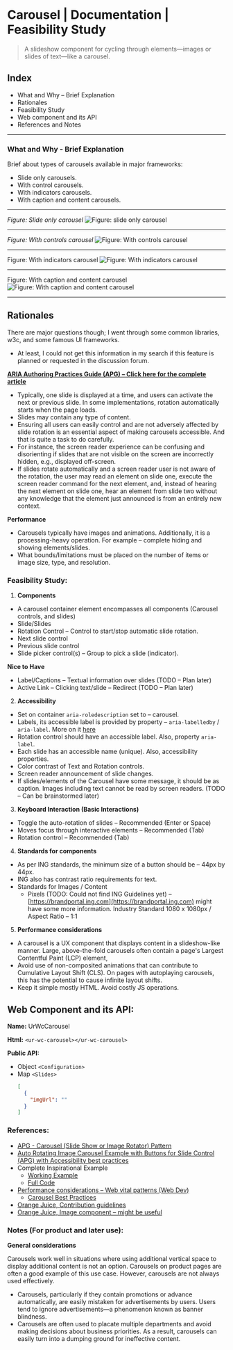 # Carousel | Documentation | Feasibility Study

>A slideshow component for cycling through elements—images or slides of text—like a carousel.

## Index

- What and Why – Brief Explanation
- Rationales  
- Feasibility Study 
- Web component and its API
- References and Notes

___

### What and Why - Brief Explanation

Brief about types of carousels available in major frameworks:

- Slide only carousels.
- With control carousels. 
- With indicators carousels. 
- With caption and content carousels. 

___

*Figure: Slide only carousel*
![Figure: slide only carousel](slide-only-carousel.png)

___

*Figure: With controls carousel*
![Figure: With controls carousel](with-controls-carousel.png)

___

Figure: With indicators carousel
![Figure: With indicators carousel](with-indicators-carousel.png)

___

Figure: With caption and content carousel
![Figure: With caption and content carousel](with-caption-and-content.png)

___

## Rationales

There are major questions though; I went through some common libraries, w3c, and some famous UI frameworks.

- At least, I could not get this information in my search if this feature is planned or requested in the discussion forum.

**[ARIA Authoring Practices Guide (APG) – Click here for the complete article](https://www.w3.org/TR/wai-aria-practices/#carousel)**

- Typically, one slide is displayed at a time, and users can activate the next or previous slide. In some implementations, rotation automatically starts when the page loads.
- Slides may contain any type of content.
- Ensuring all users can easily control and are not adversely affected by slide rotation is an essential aspect of making carousels accessible. And that is quite a task to do carefully.
- For instance, the screen reader experience can be confusing and disorienting if slides that are not visible on the screen are incorrectly hidden, e.g., displayed off-screen.
- If slides rotate automatically and a screen reader user is not aware of the rotation, the user may read an element on slide one, execute the screen reader command for the next element, and, instead of hearing the next element on slide one, hear an element from slide two without any knowledge that the element just announced is from an entirely new context.

**Performance**

- Carousels typically have images and animations. Additionally, it is a processing-heavy operation. For example – complete hiding and showing elements/slides.
- What bounds/limitations must be placed on the number of items or image size, type, and resolution.

### Feasibility Study:

1. **Components**

- A carousel container element encompasses all components (Carousel controls, and slides)
- Slide/Slides
- Rotation Control – Control to start/stop automatic slide rotation.
- Next slide control
- Previous slide control
- Slide picker control(s) – Group to pick a slide (indicator).

**Nice to Have**

- Label/Captions – Textual information over slides (TODO – Plan later)
- Active Link – Clicking text/slide – Redirect (TODO – Plan later)

2. **Accessibility**

- Set on container `aria-roledescription` set to – carousel.
- Labels, its accessible label is provided by property – `aria-labelledby` / `aria-label`. More on it [here](https://www.w3.org/TR/wai-aria-practices/#carousel)
- Rotation control should have an accessible label. Also, property `aria-label`.
- Each slide has an accessible name (unique). Also, accessibility properties.
- Color contrast of Text and Rotation controls.
- Screen reader announcement of slide changes.
- If slides/elements of the Carousel have some message, it should be as caption. Images including text cannot be read by screen readers. (TODO – Can be brainstormed later)

3. **Keyboard Interaction (Basic Interactions)**

- Toggle the auto-rotation of slides – Recommended (Enter or Space)
- Moves focus through interactive elements – Recommended (Tab)
- Rotation control – Recommended (Tab)

4. **Standards for components**

- As per ING standards, the minimum size of a button should be – 44px by 44px.
- ING also has contrast ratio requirements for text.
- Standards for Images / Content
  - Pixels (TODO: Could not find ING Guidelines yet) – [https://brandportal.ing.com](https://brandportal.ing.com) might have some more information. Industry Standard 1080 x 1080px / Aspect Ratio – 1:1

5. **Performance considerations**

- A carousel is a UX component that displays content in a slideshow-like manner. Large, above-the-fold carousels often contain a page's Largest Contentful Paint (LCP) element,
- Avoid use of non-composited animations that can contribute to Cumulative Layout Shift (CLS). On pages with autoplaying carousels, this has the potential to cause infinite layout shifts.
- Keep it simple mostly HTML. Avoid costly JS operations.

## Web Component and its API:

**Name:**  UrWcCarousel

**Html:** `<ur-wc-carousel></ur-wc-carousel>`

**Public API:**

- Object `<Configuration>`
- Map `<Slides>`
  ```json
  [
    {
      "imgUrl": ""
    }
  ]

### References:

- [APG - Carousel (Slide Show or Image Rotator) Pattern](https://www.w3.org/TR/wai-aria-practices/#carousel)
- [Auto Rotating Image Carousel Example with Buttons for Slide Control (APG) with Accessibility best practices](https://www.w3.org/WAI/tutorials/carousels/working-example/)
- Complete Inspirational Example
  - [Working Example](https://www.w3.org/WAI/tutorials/carousels/working-example/)
  - [Full Code](https://www.w3.org/WAI/tutorials/carousels/full-code/)
- [Performance considerations – Web vital patterns (Web Dev)](https://web.dev/patterns/web-vitals-patterns/carousels)
  - [Carousel Best Practices](https://web.dev/articles/carousel-best-practices)
- [Orange Juice, Contribution guidelines](https://github.com/ing-bank/lion)
- [Orange Juice, Image component – might be useful](https://github.com/ing-bank/lion/tree/main/packages/carousel)

### Notes (For product and later use):

**General considerations**

Carousels work well in situations where using additional vertical space to display additional content is not an option. Carousels on product pages are often a good example of this use case. However, carousels are not always used effectively.

- Carousels, particularly if they contain promotions or advance automatically, are easily mistaken for advertisements by users. Users tend to ignore advertisements—a phenomenon known as banner blindness.
- Carousels are often used to placate multiple departments and avoid making decisions about business priorities. As a result, carousels can easily turn into a dumping ground for ineffective content.

